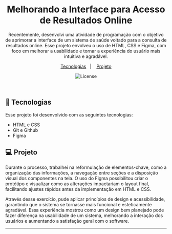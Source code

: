 <h1 align="center">Melhorando a Interface para Acesso de Resultados Online</h1>

<p align="center">
Recentemente, desenvolvi uma atividade de programação com o objetivo de aprimorar a interface de um sistema de saúde voltado para a consulta de resultados online. 
Esse projeto envolveu o uso de HTML, CSS e Figma, com foco em melhorar a usabilidade e tornar a experiência do usuário mais intuitiva e agradável.<br/>
</p>

<p align="center">
  <a href="#-tecnologias">Tecnologias</a>&nbsp;&nbsp;&nbsp;|&nbsp;&nbsp;&nbsp;
  <a href="#-projeto">Projeto</a>
</p>

<p align="center">
  <img alt="License" src="https://github.com/user-attachments/assets/0201192f-79fe-4039-8c1c-1bf2ea17ff51">
</p>

<br>

## 🚀 Tecnologias

Esse projeto foi desenvolvido com as seguintes tecnologias:

- HTML e CSS
- Git e Github
- Figma

## 💻 Projeto

Durante o processo, trabalhei na reformulação de elementos-chave, como a organização das informações, a navegação entre seções e a disposição visual dos componentes na tela. O uso do Figma possibilitou criar o protótipo e visualizar como as alterações impactariam o layout final, facilitando ajustes rápidos antes da implementação em HTML e CSS.

Através desse exercício, pude aplicar princípios de design e acessibilidade, garantindo que o sistema se tornasse mais funcional e esteticamente agradável. Essa experiência mostrou como um design bem planejado pode fazer diferença na usabilidade de um sistema, melhorando a interação dos usuários e aumentando a satisfação geral com o software.

---

